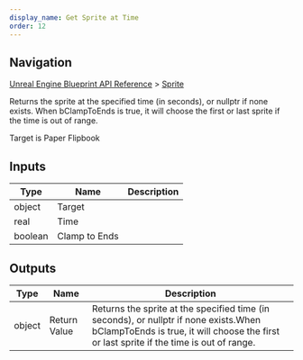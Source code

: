 ```yaml
---
display_name: Get Sprite at Time
order: 12
---
```

## Navigation

[Unreal Engine Blueprint API Reference](https://dev.epicgames.com/documentation/en-us/unreal-engine/BlueprintAPI) > [Sprite](https://dev.epicgames.com/documentation/en-us/unreal-engine/BlueprintAPI/Sprite)

Returns the sprite at the specified time (in seconds), or nullptr if none exists.
When bClampToEnds is true, it will choose the first or last sprite if the time is out of range.

Target is Paper Flipbook

## Inputs

| Type | Name | Description |
| --- | --- | --- |
| object | Target |  |
| real | Time |  |
| boolean | Clamp to Ends |  |

## Outputs

| Type | Name | Description |
| --- | --- | --- |
| object | Return Value | Returns the sprite at the specified time (in seconds), or nullptr if none exists.When bClampToEnds is true, it will choose the first or last sprite if the time is out of range. |
